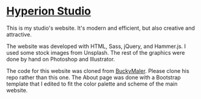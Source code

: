 # [Hyperion Studio](https://hyperionstud.io/)

This is my studio's website. It's modern and efficient, but also creative and attractive.

The website was developed with HTML, Sass, jQuery, and Hammer.js. I used some stock images from Unsplash. The rest of the graphics were done by hand on Photoshop and Illustrator.

The code for this website was cloned from [BuckyMaler](https://github.com/BuckyMaler/global). Please clone his repo rather than this one. The About page was done with a Bootstrap template that I edited to fit the color palette and scheme of the main website.
